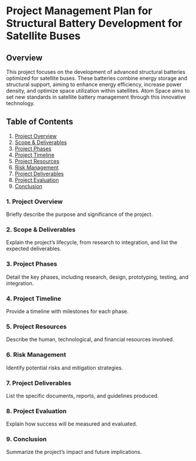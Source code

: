 # Project Management Plan for Structural Battery Development for Satellite Buses

## Overview

This project focuses on the development of advanced structural batteries optimized for satellite buses. These batteries combine energy storage and structural support, aiming to enhance energy efficiency, increase power density, and optimize space utilization within satellites. Atom Space aims to set new standards in satellite battery management through this innovative technology.

## Table of Contents

1. [Project Overview](#project-overview)
2. [Scope & Deliverables](#scope--deliverables)
3. [Project Phases](#project-phases)
4. [Project Timeline](#project-timeline)
5. [Project Resources](#project-resources)
6. [Risk Management](#risk-management)
7. [Project Deliverables](#project-deliverables)
8. [Project Evaluation](#project-evaluation)
9. [Conclusion](#conclusion)

### 1. Project Overview

Briefly describe the purpose and significance of the project.

### 2. Scope & Deliverables

Explain the project’s lifecycle, from research to integration, and list the expected deliverables.

### 3. Project Phases

Detail the key phases, including research, design, prototyping, testing, and integration.

### 4. Project Timeline

Provide a timeline with milestones for each phase.

### 5. Project Resources

Describe the human, technological, and financial resources involved.

### 6. Risk Management

Identify potential risks and mitigation strategies.

### 7. Project Deliverables

List the specific documents, reports, and guidelines produced.

### 8. Project Evaluation

Explain how success will be measured and evaluated.

### 9. Conclusion

Summarize the project’s impact and future implications.

